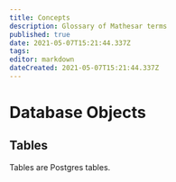 ```yaml
---
title: Concepts
description: Glossary of Mathesar terms
published: true
date: 2021-05-07T15:21:44.337Z
tags: 
editor: markdown
dateCreated: 2021-05-07T15:21:44.337Z
---
```


# Database Objects

## Tables
Tables are Postgres tables.